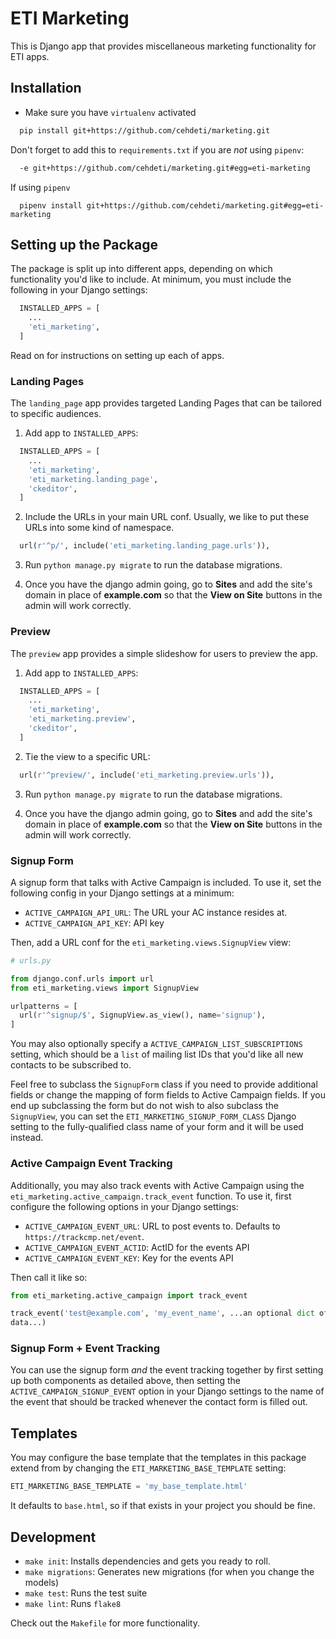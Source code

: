 ETI Marketing
=============

This is Django app that provides miscellaneous marketing functionality for ETI
apps.

Installation
------------

* Make sure you have `virtualenv` activated

```bash
  pip install git+https://github.com/cehdeti/marketing.git
```
Don't forget to add this to `requirements.txt` if you are _not_ using `pipenv`:

```bash
  -e git+https://github.com/cehdeti/marketing.git#egg=eti-marketing
```

If using `pipenv`

```
  pipenv install git+https://github.com/cehdeti/marketing.git#egg=eti-marketing
```

Setting up the Package
----------------------

The package is split up into different apps, depending on which functionality
you'd like to include. At minimum, you must include the following in your
Django settings:

```python
  INSTALLED_APPS = [
    ...
    'eti_marketing',
  ]
```

Read on for instructions on setting up each of apps.

### Landing Pages

The `landing_page` app provides targeted Landing Pages that can be tailored to
specific audiences.

1. Add app to `INSTALLED_APPS`:

```python
  INSTALLED_APPS = [
    ...
    'eti_marketing',
    'eti_marketing.landing_page',
    'ckeditor',
  ]
```

2. Include the URLs in your main URL conf. Usually, we like to put these URLs
   into some kind of namespace.

```python
  url(r'^p/', include('eti_marketing.landing_page.urls')),
```

3. Run `python manage.py migrate` to run the database migrations.

4. Once you have the django admin going, go to **Sites** and add the site's domain in place of **example.com** so that the **View on Site** buttons in the admin will work correctly.

### Preview

The `preview` app provides a simple slideshow for users to preview the app.

1. Add app to `INSTALLED_APPS`:

```python
  INSTALLED_APPS = [
    ...
    'eti_marketing',
    'eti_marketing.preview',
    'ckeditor',
  ]
```

2. Tie the view to a specific URL:

```python
  url(r'^preview/', include('eti_marketing.preview.urls')),
```

3. Run `python manage.py migrate` to run the database migrations.

4. Once you have the django admin going, go to **Sites** and add the site's domain in place of **example.com** so that the **View on Site** buttons in the admin will work correctly.

### Signup Form

A signup form that talks with Active Campaign is included. To use it, set the
following config in your Django settings at a minimum:

* `ACTIVE_CAMPAIGN_API_URL`: The URL your AC instance resides at.
* `ACTIVE_CAMPAIGN_API_KEY`: API key

Then, add a URL conf for the `eti_marketing.views.SignupView` view:

```python
# urls.py

from django.conf.urls import url
from eti_marketing.views import SignupView

urlpatterns = [
  url(r'^signup/$', SignupView.as_view(), name='signup'),
]
```

You may also optionally specify a `ACTIVE_CAMPAIGN_LIST_SUBSCRIPTIONS` setting, which should be a `list` of mailing list IDs that you'd like all new contacts to be subscribed to.

Feel free to subclass the `SignupForm` class if you need to provide additional
fields or change the mapping of form fields to Active Campaign fields. If you
end up subclassing the form but do not wish to also subclass the `SignupView`,
you can set the `ETI_MARKETING_SIGNUP_FORM_CLASS` Django setting to the
fully-qualified class name of your form and it will be used instead.

### Active Campaign Event Tracking

Additionally, you may also track events with Active Campaign using the
`eti_marketing.active_campaign.track_event` function. To use it, first
configure the following options in your Django settings:

* `ACTIVE_CAMPAIGN_EVENT_URL`: URL to post events to. Defaults to `https://trackcmp.net/event`.
* `ACTIVE_CAMPAIGN_EVENT_ACTID`: ActID for the events API
* `ACTIVE_CAMPAIGN_EVENT_KEY`: Key for the events API

Then call it like so:

```python
from eti_marketing.active_campaign import track_event

track_event('test@example.com', 'my_event_name', ...an optional dict of event
data...)
```

### Signup Form + Event Tracking

You can use the signup form _and_ the event tracking together by first setting
up both components as detailed above, then setting the `ACTIVE_CAMPAIGN_SIGNUP_EVENT` option in your Django settings to the name of the event that should be tracked whenever the contact form is filled out.

Templates
---------

You may configure the base template that the templates in this package extend
from by changing the `ETI_MARKETING_BASE_TEMPLATE` setting:

```python
ETI_MARKETING_BASE_TEMPLATE = 'my_base_template.html'
```

It defaults to `base.html`, so if that exists in your project you should be
fine.

Development
-----------

* `make init`: Installs dependencies and gets you ready to roll.
* `make migrations`: Generates new migrations (for when you change the models)
* `make test`: Runs the test suite
* `make lint`: Runs `flake8`

Check out the `Makefile` for more functionality.
